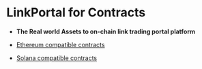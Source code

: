 # LinkPortal for Contracts

- **The Real world Assets to on-chain link trading portal platform**

- [Ethereum compatible contracts](./ethereum/README.md)
- [Solana compatible contracts](./solana/README.md)
